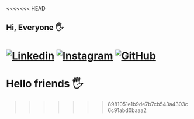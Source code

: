 <<<<<<< HEAD
## Hi, Everyone 🖐️
 [![Linkedin](https://img.shields.io/badge/LinkedIn-0077B5?style=for-the-badge&logo=linkedin&logoColor=white)](https://www.linkedin.com/in/mohammad-bulghotul-khowash-78773a2a7?utm_source=share&utm_campaign=share_via&utm_content=profile&utm_medium=android_app)
[![Instagram](https://img.shields.io/badge/Instagram-E4405F?style=for-the-badge&logo=instagram&logoColor=white)](https://www.instagram.com/mohammad_bulghotul?igsh=MXB4djU3YXRhejNheA==)
[![GitHub](https://img.shields.io/badge/github-%23121011.svg?style=for-the-badge&logo=github&logoColor=white)](https://github.com/MohammadBulghotulKhowash)
=======
# Hello friends 🖐️
>>>>>>> 8981051e1b9de7b7cb543a4303c6c91abd0baaa2
